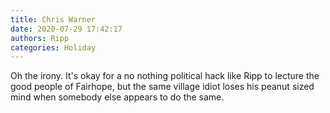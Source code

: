 ```yaml
---
title: Chris Warner
date: 2020-07-29 17:42:17
authors: Ripp
categories: Holiday
---
```


 Oh the irony. It's okay for a no nothing political hack like Ripp to lecture the good people of Fairhope, but the same village idiot loses his peanut sized mind when somebody else appears to do the same.